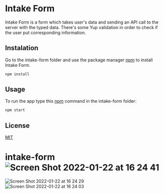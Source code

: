 # Intake Form

Intake Form is a form which takes user's data and sending an API call to the server with the typed data. There's some Yup validation in order to check if the user put corresponding information.

## Instalation

Go to the intake-form folder and use the package manager [npm](https://www.npmjs.com/) to install Intake Form.

```bash
npm install
```

## Usage

To run the app type this [npm](https://www.npmjs.com/) command in the intake-form folder:

```bash
npm start
```

## License

[MIT](https://choosealicense.com/licenses/mit/)

# intake-form![Screen Shot 2022-01-22 at 16 24 41](https://user-images.githubusercontent.com/64991544/150706305-4b9402b6-7116-4639-a8c4-d516119e56f4.png)

![Screen Shot 2022-01-22 at 16 24 29](https://user-images.githubusercontent.com/64991544/150706306-72e0c2fc-bcd4-4b21-b506-68f8972398fc.png)
![Screen Shot 2022-01-22 at 16 24 03](https://user-images.githubusercontent.com/64991544/150706307-254d3035-eb3a-42c3-8196-efdcef783eda.png)
